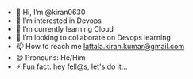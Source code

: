 - 👋 Hi, I’m @kiran0630
- 👀 I’m interested in Devops
- 🌱 I’m currently learning Cloud
- 💞️ I’m looking to collaborate on Devops learning
- 📫 How to reach me lattala.kiran.kumar@gmail.com
- 😄 Pronouns: He/Him
- ⚡ Fun fact: hey fell@s, let's do it...

<!---
kiran0630/kiran0630 is a ✨ special ✨ repository because its `README.md` (this file) appears on your GitHub profile.
You can click the Preview link to take a look at your changes.
--->
